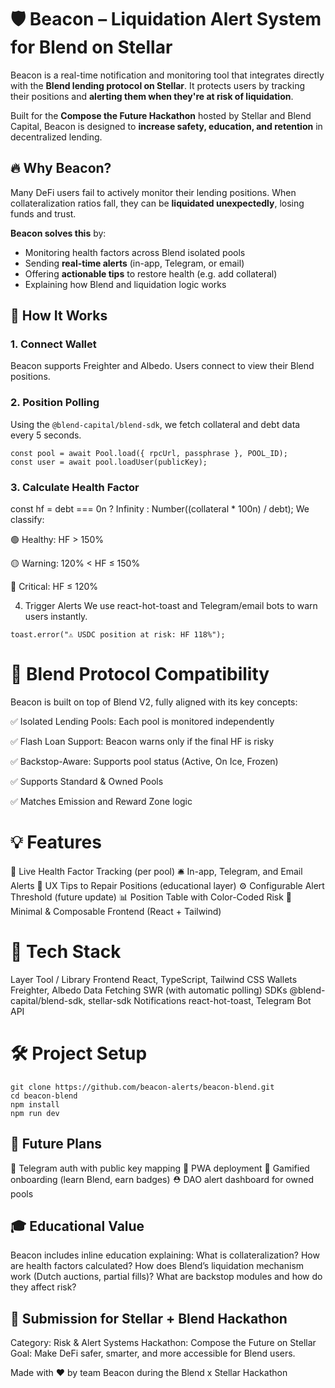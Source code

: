# 🛡️ Beacon – Liquidation Alert System for Blend on Stellar

Beacon is a real-time notification and monitoring tool that integrates directly with the **Blend lending protocol on Stellar**. It protects users by tracking their positions and **alerting them when they're at risk of liquidation**.

Built for the **Compose the Future Hackathon** hosted by Stellar and Blend Capital, Beacon is designed to **increase safety, education, and retention** in decentralized lending.

## 🔥 Why Beacon?

Many DeFi users fail to actively monitor their lending positions. When collateralization ratios fall, they can be **liquidated unexpectedly**, losing funds and trust.

**Beacon solves this** by:

- Monitoring health factors across Blend isolated pools
- Sending **real-time alerts** (in-app, Telegram, or email)
- Offering **actionable tips** to restore health (e.g. add collateral)
- Explaining how Blend and liquidation logic works


## 🧠 How It Works

### 1. Connect Wallet
Beacon supports Freighter and Albedo. Users connect to view their Blend positions.

### 2. Position Polling
Using the `@blend-capital/blend-sdk`, we fetch collateral and debt data every 5 seconds.

```
const pool = await Pool.load({ rpcUrl, passphrase }, POOL_ID);
const user = await pool.loadUser(publicKey);
```


###  3. Calculate Health Factor 

const hf = debt === 0n ? Infinity : Number((collateral * 100n) / debt);
We classify:

🟢 Healthy: HF > 150%

🟡 Warning: 120% < HF ≤ 150%

🔴 Critical: HF ≤ 120%

4. Trigger Alerts
We use react-hot-toast and Telegram/email bots to warn users instantly.

```
toast.error("⚠️ USDC position at risk: HF 118%");
```
# 🧱 Blend Protocol Compatibility
Beacon is built on top of Blend V2, fully aligned with its key concepts:

✅ Isolated Lending Pools: Each pool is monitored independently

✅ Flash Loan Support: Beacon warns only if the final HF is risky

✅ Backstop-Aware: Supports pool status (Active, On Ice, Frozen)

✅ Supports Standard & Owned Pools

✅ Matches Emission and Reward Zone logic

# 💡 Features
🔄 Live Health Factor Tracking (per pool)
🛎️ In-app, Telegram, and Email Alerts
🧠 UX Tips to Repair Positions (educational layer)
⚙️ Configurable Alert Threshold (future update)
📊 Position Table with Color-Coded Risk
🏦 Minimal & Composable Frontend (React + Tailwind)

# 🧪 Tech Stack
Layer	Tool / Library
Frontend	React, TypeScript, Tailwind CSS
Wallets	Freighter, Albedo
Data Fetching	SWR (with automatic polling)
SDKs	@blend-capital/blend-sdk, stellar-sdk
Notifications	react-hot-toast, Telegram Bot API

# 🛠️ Project Setup
```
git clone https://github.com/beacon-alerts/beacon-blend.git
cd beacon-blend
npm install
npm run dev
```

## 🧩 Future Plans
🔐 Telegram auth with public key mapping
📱 PWA deployment
🧠 Gamified onboarding (learn Blend, earn badges)
⛑️ DAO alert dashboard for owned pools

## 🎓 Educational Value
Beacon includes inline education explaining:
What is collateralization?
How are health factors calculated?
How does Blend’s liquidation mechanism work (Dutch auctions, partial fills)?
What are backstop modules and how do they affect risk?

## 🏁 Submission for Stellar + Blend Hackathon
Category: Risk & Alert Systems
Hackathon: Compose the Future on Stellar
Goal: Make DeFi safer, smarter, and more accessible for Blend users.


Made with ❤️ by team Beacon during the Blend x Stellar Hackathon
